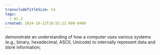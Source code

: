 ```yaml
---
transcludeTitleSize: h4
tags:
  - A1.2
created: 2024-10-22T10:52:22.000-0400
---
```

demonstrate an understanding of how a computer uses various systems (e.g., binary, hexadecimal, ASCII, Unicode) to internally represent data and store information;